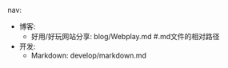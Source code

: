 nav:
  - 博客:
    - 好用/好玩网站分享: blog/Webplay.md  #.md文件的相对路径
  - 开发:
    - Markdown: develop/markdown.md